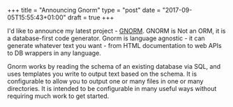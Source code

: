 +++
title = "Announcing Gnorm"
type = "post"
date = "2017-09-05T15:55:43+01:00"
draft = true
+++

I'd like to announce my latest project - [GNORM](https://gnorm.org).  GNORM is
Not an ORM, it is a database-first code generator.  Gnorm is language agnostic -
it can generate whatever text you want - from HTML documentation to web APIs to
DB wrappers in any language.

Gnorm works by reading the schema of an existing database via SQL, and uses
templates you write to output text based on the schema.  It is configurable to
allow you to output one or many files in one or many directories.  It is
intended to be configurable in many useful ways without requiring much work to
get started.

